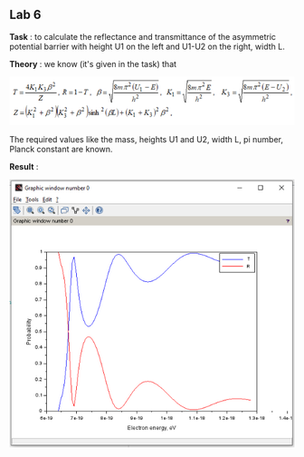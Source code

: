 ## Lab 6

**Task** : to calculate the reflectance and transmittance of the asymmetric potential barrier with height U1 on the left and U1-U2 on the right, width L.

**Theory** : we know (it's given in the task) that 

![](images/data.png)

The required values like the mass, heights U1 and U2, width L, pi number, Planck constant are known.

**Result** :

![](images/Result.png)